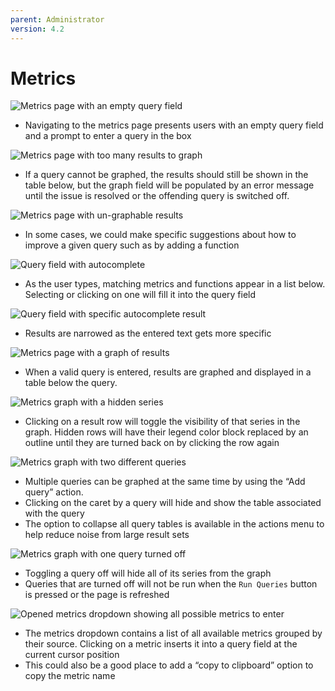 ```yaml
---
parent: Administrator
version: 4.2
---
```


# Metrics

![Metrics page with an empty query field](img/metrics-empty.png)
- Navigating to the metrics page presents users with an empty query field and a prompt to enter a query in the box

![Metrics page with too many results to graph](img/metrics-full.png)
- If a query cannot be graphed, the results should still be shown in the table below, but the graph field will be populated by an error message until the issue is resolved or the offending query is switched off.

![Metrics page with un-graphable results](img/metrics-error.png)
- In some cases, we could make specific suggestions about how to improve a given query such as by adding a function

![Query field with autocomplete](img/metrics-autocomplete.png)
- As the user types, matching metrics and functions appear in a list below. Selecting or clicking on one will fill it into the query field

![Query field with specific autocomplete result](img/metrics-autocomplete-2.png)
- Results are narrowed as the entered text gets more specific

![Metrics page with a graph of results](img/metrics-results.png)
- When a valid query is entered, results are graphed and displayed in a table below the query.

![Metrics graph with a hidden series](img/metrics-hide-series.png)
- Clicking on a result row will toggle the visibility of that series in the graph. Hidden rows will have their legend color block replaced by an outline until they are turned back on by clicking the row again

![Metrics graph with two different queries](img/metrics-add-query.png)
- Multiple queries can be graphed at the same time by using the “Add query” action.
- Clicking on the caret by a query will hide and show the table associated with the query
- The option to collapse all query tables is available in the actions menu to help reduce noise from large result sets

![Metrics graph with one query turned off](img/metrics-hide-query.png)
- Toggling a query off will hide all of its series from the graph
- Queries that are turned off will not be run when the `Run Queries` button is pressed or the page is refreshed

![Opened metrics dropdown showing all possible metrics to enter](img/metrics-dropdown.png)
- The metrics dropdown contains a list of all available metrics grouped by their source. Clicking on a metric inserts it into a query field at the current cursor position
- This could also be a good place to add a “copy to clipboard” option to copy the metric name
